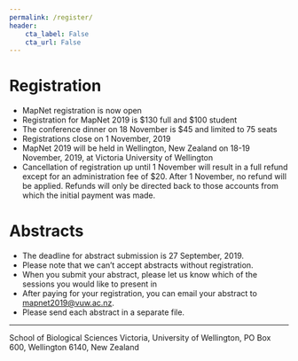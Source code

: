 ```yaml
---
permalink: /register/
header:
    cta_label: False
    cta_url: False
---
```


<span></span>

# Registration

- MapNet registration is now open 
- Registration for MapNet 2019 is $130 full and $100 student
- The conference dinner on 18 November is $45 and limited to 75 seats 
- Registrations close on 1 November, 2019 
- MapNet 2019 will be held in Wellington, New Zealand on 18-19 November, 2019, at Victoria University of Wellington
- Cancellation of registration up until 1 November will result in a full refund except for an administration fee of $20. After 1 November, no refund will be applied. Refunds will only be directed back to those accounts from which the initial payment was made.


# Abstracts

- The deadline for abstract submission is 27 September, 2019.
- Please note that we can’t accept abstracts without registration.
- When you submit your abstract, please let us know which of the sessions you would like to present in
- After paying for your registration, you can email your abstract to mapnet2019@vuw.ac.nz.
- Please send each abstract in a separate file.

________________________________________
School of Biological Sciences Victoria, University of Wellington, PO Box 600, Wellington 6140, New Zealand

